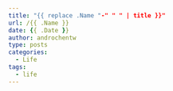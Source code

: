 ```yaml
---
title: "{{ replace .Name "-" " " | title }}"
url: /{{ .Name }}
date: {{ .Date }}
author: androchentw
type: posts
categories:
  - Life
tags: 
  - life
---
```

